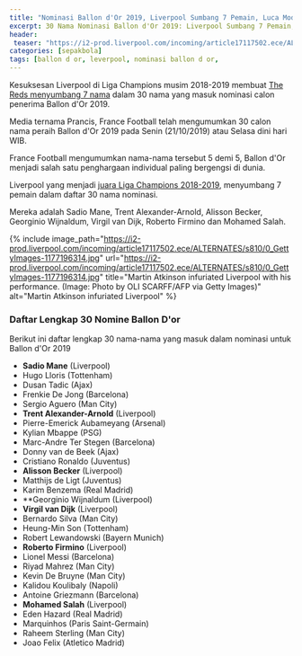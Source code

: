 ```yaml
---
title: "Nominasi Ballon d'Or 2019, Liverpool Sumbang 7 Pemain, Luca Modric Terlupakan"
excerpt: 30 Nama Nominasi Ballon d'Or 2019: Liverpool Sumbang 7 Pemain, Manchester City 5 Pemain, Barcelona 4 Pemain. Modric dan Neymar Terlupakan."
header:
 teaser: "https://i2-prod.liverpool.com/incoming/article17117502.ece/ALTERNATES/s810/0_GettyImages-1177196314.jpg"
categories: [sepakbola]
tags: [ballon d or, leverpool, nominasi ballon d or,
---
```

Kesuksesan Liverpool di Liga Champions musim 2018-2019 membuat [The Reds menyumbang 7 nama](liverpool-sumbang-7-pemain-nominasi-ballon-d-or-2019) dalam 30 nama yang masuk nominasi calon penerima Ballon d'Or 2019.

Media ternama Prancis, France Football telah mengumumkan 30 calon nama peraih Ballon d'Or 2019 pada Senin (21/10/2019) atau Selasa dini hari WIB.

France Football mengumumkan nama-nama tersebut 5 demi 5, Ballon d'Or menjadi salah satu penghargaan individual paling bergengsi di dunia.

Liverpool yang menjadi [juara Liga Champions 2018-2019](/sepakbola/tradisi-lama-liverpool-kembali-setelah-berhasil-juara-liga-champions/), menyumbang 7 pemain dalam daftar 30 nama nominasi.

Mereka adalah Sadio Mane, Trent Alexander-Arnold, Alisson Becker, Georginio Wijnaldum, Virgil van Dijk, Roberto Firmino dan Mohamed Salah.

{% include image_path="https://i2-prod.liverpool.com/incoming/article17117502.ece/ALTERNATES/s810/0_GettyImages-1177196314.jpg" url="https://i2-prod.liverpool.com/incoming/article17117502.ece/ALTERNATES/s810/0_GettyImages-1177196314.jpg" title="Martin Atkinson infuriated Liverpool with his performance. (Image: Photo by OLI SCARFF/AFP via Getty Images)" alt="Martin Atkinson infuriated Liverpool" %}

### Daftar Lengkap 30 Nomine Ballon D'or

Berikut ini daftar lengkap 30 nama-nama yang masuk dalam nominasi untuk Ballon d'Or 2019

- **Sadio Mane** (Liverpool)
- Hugo Lloris (Tottenham)
- Dusan Tadic (Ajax)
- Frenkie De Jong (Barcelona)
- Sergio Aguero (Man City)
- **Trent Alexander-Arnold** (Liverpool)
- Pierre-Emerick Aubameyang (Arsenal)
- Kylian Mbappe (PSG)
- Marc-Andre Ter Stegen (Barcelona)
- Donny van de Beek (Ajax)
- Cristiano Ronaldo (Juventus)
- **Alisson Becker** (Liverpool)
- Matthijs de Ligt (Juventus)
- Karim Benzema (Real Madrid)
- **Georginio Wijnaldum (Liverpool)
- **Virgil van Dijk** (Liverpool)
- Bernardo Silva (Man City)
- Heung-Min Son (Tottenham)
- Robert Lewandowski (Bayern Munich)
- **Roberto Firmino** (Liverpool)
- Lionel Messi (Barcelona)
- Riyad Mahrez (Man City)
- Kevin De Bruyne (Man City)
- Kalidou Koulibaly (Napoli)
- Antoine Griezmann (Barcelona)
- **Mohamed Salah** (Liverpool)
- Eden Hazard (Real Madrid)
- Marquinhos (Paris Saint-Germain)
- Raheem Sterling (Man City)
- Joao Felix (Atletico Madrid)

